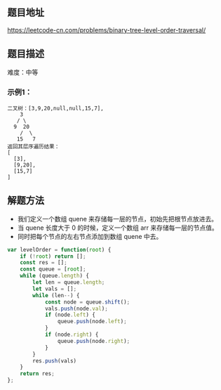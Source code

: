 ## 题目地址

https://leetcode-cn.com/problems/binary-tree-level-order-traversal/

## 题目描述

难度：中等



### 示例1：

```
二叉树：[3,9,20,null,null,15,7],
    3
   / \
  9  20
    /  \
   15   7
返回其层序遍历结果：
[
  [3],
  [9,20],
  [15,7]
]
```

## 解题方法

- 我们定义一个数组 quene 来存储每一层的节点，初始先把根节点放进去。
- 当 quene 长度大于 0 的时候，定义一个数组 arr 来存储每一层的节点值。
- 同时把每个节点的左右节点添加到数组 quene 中去。

```js
var levelOrder = function(root) {
    if (!root) return [];
    const res = [];
    const queue = [root];
    while (queue.length) {
        let len = queue.length;
        let vals = [];
        while (len--) {
            const node = queue.shift();
            vals.push(node.val);
            if (node.left) {
                queue.push(node.left);
            }
            if (node.right) {
                queue.push(node.right);
            }
        }
        res.push(vals)
    }   
    return res;
};
```

